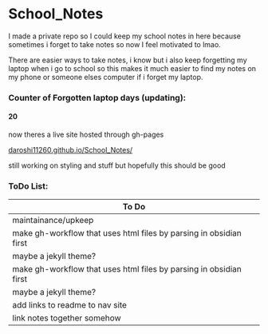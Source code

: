 # School_Notes
I made a private repo so I could keep my school notes in here because sometimes i forget to take notes so now I feel motivated to lmao.

There are easier ways to take notes, i know but i also keep forgetting my laptop when i go to school so this makes it much easier to find my notes on my phone or someone elses computer if i forget my laptop.

### Counter of Forgotten laptop days (updating):

#### 20

now theres a live site hosted through gh-pages

[daroshi11260.github.io/School_Notes/](https://daroshi11260.github.io/School_Notes/ "https://daroshi11260.github.io/School_Notes/")

still working on styling and stuff but hopefully this should be good


### ToDo List:


| To Do                                                              | 
| ------------------------------------------------------------------ |
| maintainance/upkeep                                                |
| make gh-workflow that uses html files by parsing in obsidian first |
| maybe a jekyll theme?                                              |
| make gh-workflow that uses html files by parsing in obsidian first |
| maybe a jekyll theme?                                              |
| add links to readme to nav site                                    |
| link notes together somehow                                        |
